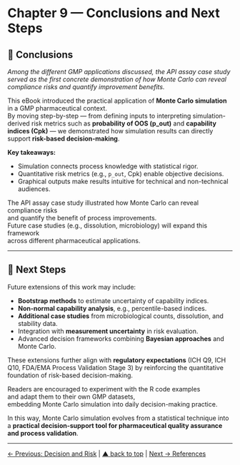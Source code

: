 # Chapter 9 — Conclusions and Next Steps

## 📌 Conclusions

*Among the different GMP applications discussed, the API assay case study served as the first concrete demonstration of how Monte Carlo can reveal compliance risks and quantify improvement benefits.*

This eBook introduced the practical application of **Monte Carlo simulation** in a GMP pharmaceutical context.  
By moving step-by-step — from defining inputs to interpreting simulation-derived risk metrics such as **probability of OOS (p_out)** and **capability indices (Cpk)** — we demonstrated how simulation results can directly support **risk-based decision-making**.

**Key takeaways:**
- Simulation connects process knowledge with statistical rigor.
- Quantitative risk metrics (e.g., `p_out`, Cpk) enable objective decisions.
- Graphical outputs make results intuitive for technical and non-technical audiences.

The API assay case study illustrated how Monte Carlo can reveal compliance risks  
and quantify the benefit of process improvements.  
Future case studies (e.g., dissolution, microbiology) will expand this framework  
across different pharmaceutical applications.

---

## 🚀 Next Steps
Future extensions of this work may include:
- **Bootstrap methods** to estimate uncertainty of capability indices.
- **Non-normal capability analysis**, e.g., percentile-based indices.
- **Additional case studies** from microbiological counts, dissolution, and stability data.
- Integration with **measurement uncertainty** in risk evaluation.
- Advanced decision frameworks combining **Bayesian approaches** and Monte Carlo.

These extensions further align with **regulatory expectations** (ICH Q9, ICH Q10, FDA/EMA Process Validation Stage 3) by reinforcing the quantitative foundation of risk-based decision-making.  

Readers are encouraged to experiment with the R code examples  
and adapt them to their own GMP datasets,  
embedding Monte Carlo simulation into daily decision-making practice.

In this way, Monte Carlo simulation evolves from a statistical technique into a **practical decision-support tool for pharmaceutical quality assurance and process validation**.

---

[← Previous: Decision and Risk](chapter08_decision-risk.md) | [▲ back to top](../#table-of-contents) | [Next → References](chapter10_references.md)
